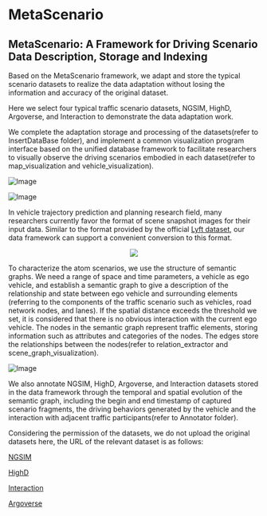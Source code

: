 # MetaScenario
MetaScenario: A Framework for Driving Scenario Data Description, Storage and Indexing
---

Based on the MetaScenario framework, we adapt and 
store the typical scenario datasets to realize the data adaptation without losing the information 
and accuracy of the original dataset.

Here we select four typical
traffic scenario datasets, NGSIM, HighD, Argoverse, and
Interaction to demonstrate the data adaptation work.

We complete the adaptation storage and processing of the
datasets(refer to InsertDataBase folder), and implement a common visualization program
interface based on the unified database framework to facilitate
researchers to visually observe the driving scenarios embodied
in each dataset(refer to map_visualization and vehicle_visualization). 

![Image](https://github.com/THU-changc17/MetaScenario/blob/main/Visualization/Argo.png)

![Image](https://github.com/THU-changc17/MetaScenario/blob/main/Visualization/Inter.png)

In vehicle trajectory prediction and planning research field,
many researchers currently favor the format of scene snapshot
images for their input data. Similar to the format
provided by the official [Lyft dataset](https://level-5.global/data/), our data framework
can support a convenient conversion to this format.

<div align=center><img src="https://github.com/THU-changc17/MetaScenario/blob/main/Visualization/snapimage.png"/></div>

To characterize the atom scenarios, we use the structure of
semantic graphs. We need a range of space and time parameters, a
vehicle as ego vehicle, and establish a semantic graph to give a
description of the relationship and state between ego vehicle
and surrounding elements (referring to the components of the
traffic scenario such as vehicles, road network nodes, and lanes).
If the spatial distance exceeds the threshold we set, it is
considered that there is no obvious interaction with the current
ego vehicle. The nodes in the semantic graph represent traffic
elements, storing information such as attributes and categories
of the nodes. The edges store the relationships between the
nodes(refer to relation_extractor and scene_graph_visualization).

![Image](https://github.com/THU-changc17/MetaScenario/blob/main/AtomScenarioGraph/4_1300.jpg)

We also annotate NGSIM, HighD, Argoverse, and Interaction
datasets stored in the data framework through the temporal and
spatial evolution of the semantic graph, including the begin and
end timestamp of captured scenario fragments, the driving
behaviors generated by the vehicle and the interaction with
adjacent traffic participants(refer to Annotator folder).

Considering the permission of the datasets, we do not 
upload the original datasets here, 
the URL of the relevant dataset is as follows:

[NGSIM](https://ops.fhwa.dot.gov/trafficanalysistools/ngsim.htm)

[HighD](https://www.highd-dataset.com/)

[Interaction](http://interaction-dataset.com/)

[Argoverse](https://www.argoverse.org/data.html)


